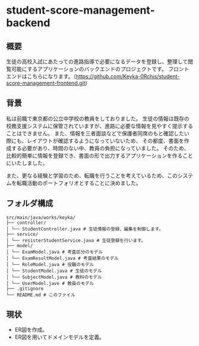 # student-score-management-backend

## 概要

生徒の高校入試にあたっての進路指導で必要になるデータを登録し、整理して閲覧可能にするアプリケーションのバックエンドのプロジェクトです。
フロントエンドはこちらになります。（https://github.com/Keyka-0Rchis/student-score-management-frontend.git)

## 背景

私は前職で東京都の公立中学校の教員をしておりました。
生徒の情報は既存の校務支援システムに保管されていますが、進路に必要な情報を見やすく提示することはできません。
また、情報を三者面談などで保護者同席のもと確認したい際にも、レイアウトが確認するようになっていないため、
その都度、書面を作成する必要があり、時間のない中、教員の負担になっていました。
そのため、比較的簡単に情報を登録でき、書面の形で出力するアプリケーションを作ることにいたしました。

また、更なる経験と学習のため、転職を行うことを考えているため、このシステムを転職活動のポートフォリオとすることに決めました。

## フォルダ構成
```
src/main/java/works/keyka/
├── controller/
│ └── StudentController.java # 生徒情報の登録、編集を制御します。
├── service/
│ └── resisterStudentService.java # 生徒登録を行います。
├── model/
│ └── ExamModel.java # 考査区分のモデル
│ └── ExamResultModel.java # 考査結果のモデル
│ └── RoleModel.java # 役職のモデル
│ └── StudentModel.java # 生徒のモデル
│ └── SubjectModel.java # 教科のモデル
│ └── UserModel.jave # 教員のモデル
├── .gitignore
└── README.md # このファイル
```

## 現状
- ER図を作成。
- ER図を用いてドメインモデルを定義。
